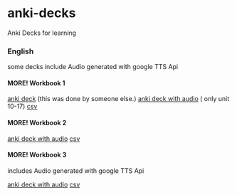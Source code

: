 # anki-decks
Anki Decks for learning


### English
some decks include Audio generated with google TTS Api


#### MORE! Workbook 1
[anki deck](https://ankiweb.net/shared/info/1788749549) (this was done by someone else.)
[anki deck with audio](https://ankiweb.net/shared/info/550235639)  ( only unit 10-17)
[csv](csv/More!%201/)

#### MORE! Workbook 2
[anki deck with audio](https://ankiweb.net/shared/info/976228495)
[csv](csv/More!%202/)

#### MORE! Workbook 3
includes Audio generated with google TTS Api

[anki deck with audio](https://ankiweb.net/shared/info/2107253709)
[csv](csv/More!%203/)


